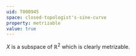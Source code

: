 ```yaml
---
uid: T000945
space: closed-topologist's-sine-curve
property: metrizable
value: true
---
```

$X$ is a subspace of $\mathbb{R}^2$ which is clearly metrizable.

